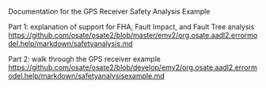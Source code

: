 Documentation for the GPS Receiver Safety Analysis Example

Part 1: explanation of support for FHA, Fault Impact, and Fault Tree analysis
https://github.com/osate/osate2/blob/master/emv2/org.osate.aadl2.errormodel.help/markdown/safetyanalysis.md

Part 2: walk through the GPS receiver example
https://github.com/osate/osate2/blob/develop/emv2/org.osate.aadl2.errormodel.help/markdown/safetyanalysisexample.md
